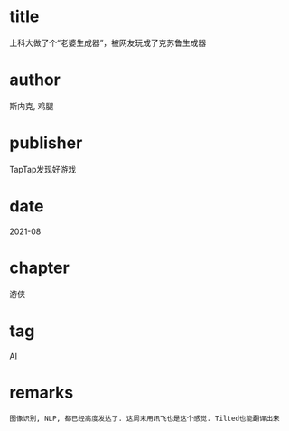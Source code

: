 # title
上科大做了个“老婆生成器”，被网友玩成了克苏鲁生成器

# author
斯内克, 鸡腿

# publisher
TapTap发现好游戏

# date
2021-08

# chapter
游侠

# tag
AI

# remarks
`图像识别, NLP, 都已经高度发达了. 这周末用讯飞也是这个感觉. Tilted也能翻译出来`
